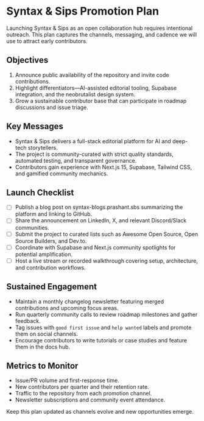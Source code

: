 # Syntax & Sips Promotion Plan

Launching Syntax & Sips as an open collaboration hub requires intentional outreach. This plan captures the channels, messaging, and cadence we will use to attract early contributors.

## Objectives

1. Announce public availability of the repository and invite code contributions.
2. Highlight differentiators—AI-assisted editorial tooling, Supabase integration, and the neobrutalist design system.
3. Grow a sustainable contributor base that can participate in roadmap discussions and issue triage.

## Key Messages

- Syntax & Sips delivers a full-stack editorial platform for AI and deep-tech storytellers.
- The project is community-curated with strict quality standards, automated testing, and transparent governance.
- Contributors gain experience with Next.js 15, Supabase, Tailwind CSS, and gamified community mechanics.

## Launch Checklist

- [ ] Publish a blog post on syntax-blogs.prashant.sbs summarizing the platform and linking to GitHub.
- [ ] Share the announcement on LinkedIn, X, and relevant Discord/Slack communities.
- [ ] Submit the project to curated lists such as Awesome Open Source, Open Source Builders, and Dev.to.
- [ ] Coordinate with Supabase and Next.js community spotlights for potential amplification.
- [ ] Host a live stream or recorded walkthrough covering setup, architecture, and contribution workflows.

## Sustained Engagement

- Maintain a monthly changelog newsletter featuring merged contributions and upcoming focus areas.
- Run quarterly community calls to review roadmap milestones and gather feedback.
- Tag issues with `good first issue` and `help wanted` labels and promote them on social channels.
- Encourage contributors to write tutorials or case studies and feature them in the docs hub.

## Metrics to Monitor

- Issue/PR volume and first-response time.
- New contributors per quarter and their retention rate.
- Traffic to the repository from each promotion channel.
- Newsletter subscriptions and community event attendance.

Keep this plan updated as channels evolve and new opportunities emerge.
